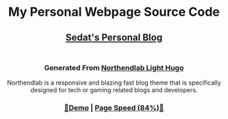 <h1 align=center>My Personal Webpage Source Code</h1>  
<h2 align=center><a target='_blank' href='https://sedat.netlify.app'>Sedat's Personal Blog</a> <br><br></h2>
<h3 align=center>Generated From <a target='_blank' href='https://github.com/gethugothemes/northendlab-light-hugo'>Northendlab Light Hugo</a></h3>
<p align=center>Northendlab is a responsive and blazing fast blog theme that is specifically designed for tech or gaming related blogs and developers.  </p>
<h3 align="center"> <a target="_blank" href="https://demo.gethugothemes.com/northendlab-light/" rel="nofollow">👀Demo</a> | <a  target="_blank" href="https://pagespeed.web.dev/report?url=https%3A%2F%2Fdemo.gethugothemes.com%2Fnorthendlab%2Fsite%2F&form_factor=desktop">Page Speed (84%)🚀</a></h3>
